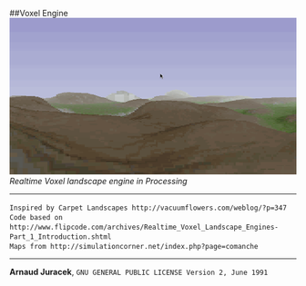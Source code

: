 ##Voxel Engine
![preview](preview.gif?raw=true "preview")
*Realtime Voxel landscape engine in Processing*

---

`Inspired by Carpet Landscapes http://vacuumflowers.com/weblog/?p=347`  
`Code based on http://www.flipcode.com/archives/Realtime_Voxel_Landscape_Engines-Part_1_Introduction.shtml`  
`Maps from http://simulationcorner.net/index.php?page=comanche`

---
**Arnaud Juracek**, `GNU GENERAL PUBLIC LICENSE Version 2, June 1991`
